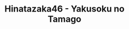 ---
layout: videojs
title: Hinatazaka46 - Yakusoku no Tamago
category: mv
description: >+
    Lyrics: Akimoto Yasushi
id: yk2Q5zlkqDjx
lang: en
subtitles: 日向坂46 約束の卵 Best Shot Version.en.vtt
video_url: https://www.youtube.com/watch?v=jCy7We_lK1g
thumbnail: https://i.ytimg.com/vi/jCy7We_lK1g/maxresdefault.jpg
upload_date: 2018-06-20
---